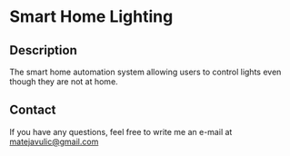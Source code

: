 # Smart Home Lighting

## Description
The smart home automation system allowing users to control lights even though they are not at home.

## Contact
If you have any questions, feel free to write me an e-mail at matejavulic@gmail.com
